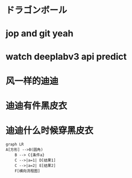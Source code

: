 # ドラゴンボール
# jop and git yeah
# watch deeplabv3 api predict
# 风一样的迪迪
# 迪迪有件黑皮衣
# 迪迪什么时候穿黑皮衣
```mermaid
graph LR
A[方形] -->B(圆角)
    B --> C{条件a}
    C -->|a=1| D[结果1]
    C -->|a=2| E[结果2]
    F[横向流程图]
```
